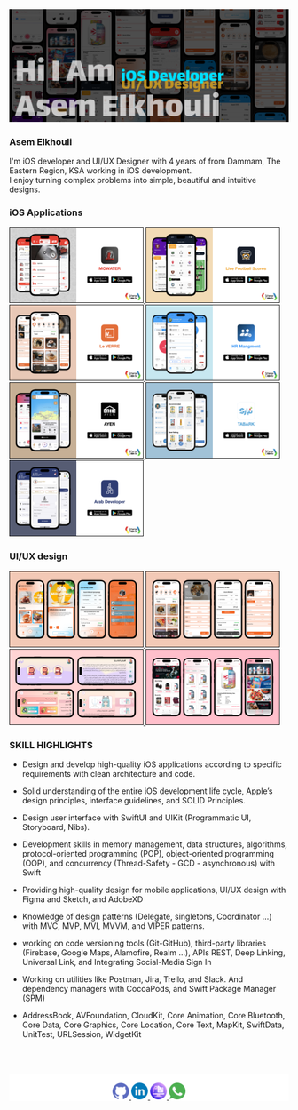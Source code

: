 
<div align="left">
  <a href="https://asemelkhouli20.github.io/Portafolio">
    <img src="images/Main.png" >
  </a>

  ### Asem Elkhouli

  <p align="left">
    I'm iOS developer and UI/UX Designer with 4 years of from Dammam, The Eastern Region, KSA working in iOS development.
 <br/>
    I enjoy turning complex problems into simple, beautiful and intuitive designs.
  </p>
</div>

### iOS Applications

<div>
    <a href="https://www.youtube.com/watch?v=O0htvphYg3o" target="_blank">
    <img src="images/MowaterApp.png" width="240" border="1" />
    </a>
     <a href="https://www.youtube.com/watch?v=AgA6eHxVKuM" target="_blank">
    <img src="images/Football.png" width="240" border="1" />
    </a>
     <a href="https://www.youtube.com/watch?v=BQyuobUTsSs" target="_blank">
    <img src="images/LeverreDetails.png" width="240" border="1" />
    </a>
    <a href="https://www.youtube.com/watch?v=2Rc8iPPRkOo" target="_blank">
    <img src="images/HRAppDetails.png" width="240" border="1" />
    </a>
    <a href="https://www.youtube.com/watch?v=FWLRyLK9KB" target="_blank">
    <img src="images/AyenDetails.png" width="240" border="1" />
    </a>
    <a href="https://www.youtube.com/watch?v=MeArsQlocdM" target="_blank">
    <img src="images/TabarkDetails.png" width="240" border="1"  />
    </a>
    <a href="https://www.youtube.com/watch?v=V-aV_CiY4mg" target="_blank">
    <img src="images/ArabDeveloper.png" width="240" border="1"  />
    </a>
    
</div>


### UI/UX design

<div>
    <a href="https://www.behance.net/gallery/187486089/Le-Verre" target="_blank">
    <img src="images/LeverreDesign.png" width="240" border="1"  />
    </a>
    <a href="https://www.behance.net/gallery/187487179/Leverre" target="_blank">
    <img src="images/leverreFinal.png" width="240" border="1"  />
    </a>
    <a href="https://www.behance.net/gallery/185362831/Lolo" target="_blank">
    <img src="images/Lolo.png" width="240" border="1"  />
    </a>
    <a href="https://www.behance.net/gallery/187647985/POS-System" target="_blank">
    <img src="images/Pos.png" width="240" border="1"  />
    </a>
</div>

### SKILL HIGHLIGHTS
- Design and develop high-quality iOS applications according to specific requirements with clean architecture and code.
- Solid understanding of the entire iOS development life cycle, Apple’s design principles, interface guidelines, and SOLID Principles.
- Design user interface with SwiftUI and UIKit (Programmatic UI, Storyboard, Nibs).
- Development skills in memory management, data structures, algorithms, protocol-oriented programming (POP), object-oriented
programming (OOP), and concurrency (Thread-Safety - GCD - asynchronous) with Swift
- Providing high-quality design for mobile applications, UI/UX design with Figma and Sketch, and AdobeXD
- Knowledge of design patterns (Delegate, singletons, Coordinator …) with MVC, MVP, MVI, MVVM, and VIPER patterns.

- working on code versioning tools (Git-GitHub), third-party libraries (Firebase, Google Maps, Alamofire, Realm …), APIs REST, Deep Linking, Universal Link, and Integrating Social-Media Sign In

- Working on utilities like Postman, Jira, Trello, and Slack. And dependency managers with CocoaPods, and Swift Package Manager
(SPM)

- AddressBook, AVFoundation, CloudKit, Core Animation, Core Bluetooth, Core Data, Core Graphics, Core Location, Core Text,
MapKit, SwiftData, UnitTest, URLSession, WidgetKit



<br/><br/>
<div style="background: white;" align="center">
<br/>
  <a href="https://github.com/asemelkhouli20">
    <img src='images/github.png'
    width='30ox' >
  </a>
  <a href="https://www.linkedin.com/in/https://www.linkedin.com/in/asem-elkhouli">
    <img src='images/linkedin.png' 
    width='30ox' >
  </a>
  <a href="https://asemelkhouli20.github.io/Portafolio">
    <img src='images/online-resume.png' 
    width='30ox' >
  </a>
   <a href="https://api.whatsapp.com/send/?phone=%2B966501786060&text&app_absent=0">
    <img src='images/whatsapp.png' 
    width='30ox' >
  </a>
  <br/>
</div>

<!--
**asemelkhouli20/asemelkhouli20** is a ✨ _special_ ✨ repository because its `README.md` (this file) appears on your GitHub profile.

Here are some ideas to get you started:

- 🔭 I’m currently working on ...
- 🌱 I’m currently learning ...
- 👯 I’m looking to collaborate on ...
- 🤔 I’m looking for help with ...
- 💬 Ask me about ...
- 📫 How to reach me: ...
- 😄 Pronouns: ...
- ⚡ Fun fact: ...
-->
